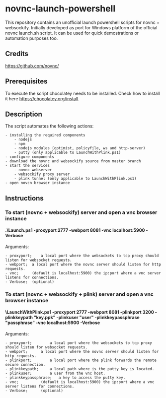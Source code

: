# novnc-launch-powershell
This repository contains an unofficial launch powershell scripts for novnc + websockify.
Initially developed as port for Windows platform of the official novnc launch.sh script.
It can be used for quick demostrations or automation purposes too.

## Credits
https://github.com/novnc/

## Prerequisites
To execute the script chocolatey needs to be installed. Check how to install it here https://chocolatey.org/install.

## Description
The script automates the following actions: 

	- installing the required components
		- nodejs
		- npm
		- nodejs modules (optimist, policyfile, ws and http-server)
		- putty (only applicable to LaunchWithPlink.ps1)
	- configure components
	- download the novnc and websockify source from master branch
	- start the services
		- novnc webserver
		- websockify proxy server
		- plink tunnel (only applicable to LaunchWithPlink.ps1)
	- open novcn browser instance

## Instructions
### To start (novnc + websockify) server and open a vnc browser instance
#### .\Launch.ps1 -proxyport 2777 -webport 8081 -vnc localhost:5900  -Verbose

Arguments:

	- proxyport;	a local port where the websockets to tcp proxy should listen for websocket requests.
	- webport;	a local port where the novnc server should listen for http requests.
	- vnc; 		(default is localhost:5900) the ip:port where a vnc server listens for connections. 
	- Verbose; 	(optional)

### To start (novnc + websockify + plink) server and open a vnc browser instance
#### \LaunchWithPlink.ps1 -proxyport 2777 -webport 8081 -plinkport 3200 -plinkkeypath "key.ppk" -plinkuser "user" -plinkkeypassphrase "passphrase" -vnc localhost:5900 -Verbose

Arguments:

	- proxyport; 		a local port where the websockets to tcp proxy should listen for websocket requests.
	- webport; 		a local port where the novnc server should listen for http requests.
	- plinkport; 		a local port where the plink forwards the remote secure connection.
	- plinkkeypath; 	a local path where is the putty key is located.
	- plinkuser; 		a user from the vnc host.
	- plinkkeypassphrase; 	a key to access the putty key.
	- vnc; 			(default is localhost:5900) the ip:port where a vnc server listens for connections. 
	- Verbose; 		(optional)
